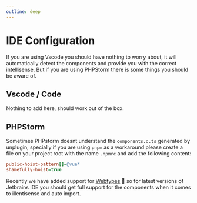 ```yaml
---
outline: deep
---
```


# IDE Configuration

If you are using Vscode you should have nothing to worry about, it will automatically detect the components and provide you with the correct intellisense.
But if you are using PHPStorm there is some things you should be aware of.

## Vscode / Code

Nothing to add here, should work out of the box.

## PHPStorm

Sometimes PHPstorm doesnt understand the `components.d.ts` generated by unplugin, specially if you are using `pnpm` as a workaround
please create a file on your project root with the name `.npmrc` and add the following content:

```ini
public-hoist-pattern[]=@vue*
shamefully-hoist=true
```

Recently we have added support for [Webtypes](https://github.com/JetBrains/) :pray: so for latest versions of Jetbrains IDE you should get full support for the components when it comes to illentisense and auto import.



